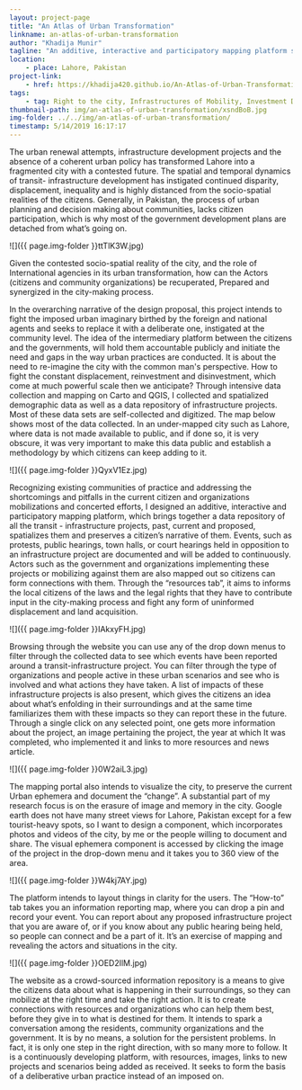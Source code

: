 ```yaml
---
layout: project-page
title: "An Atlas of Urban Transformation"
linkname: an-atlas-of-urban-transformation
author: "Khadija Munir"
tagline: "An additive, interactive and participatory mapping platform serving as a citizen's repository to infrastructure projects in Lahore, Pakistan."
location:
    - place: Lahore, Pakistan
project-link:
    - href: https://khadija420.github.io/An-Atlas-of-Urban-Transformation/
tags:
    - tag: Right to the city, Infrastructures of Mobility, Investment Disparity, Urban Planning, Public Realm, Community Engagement, Crowd-Sourced data, Visualize, Reveal, Connect,  Urban renewal, Real-estate Speculation, Open Data,  community engagement, Urban development.
thumbnail-path: img/an-atlas-of-urban-transformation/xsndBoB.jpg
img-folder: ../../img/an-atlas-of-urban-transformation/
timestamp: 5/14/2019 16:17:17
---
```

The urban renewal attempts, infrastructure development projects and the absence of a coherent urban policy has transformed Lahore into a fragmented city with a contested future. The spatial and temporal dynamics of transit- infrastructure development has instigated continued disparity, displacement, inequality and is highly distanced from the socio-spatial realities of the citizens. Generally, in Pakistan, the process of urban planning and decision making about communities, lacks citizen participation, which is why most of the government development plans are detached from what’s going on. 

![]({{ page.img-folder }}ttTlK3W.jpg)

Given the contested socio-spatial reality of the city, and the role of International agencies in its urban transformation, how can the Actors (citizens and community organizations) be recuperated, Prepared and synergized in the city-making process. 

In the overarching narrative of the design proposal, this project intends to fight the imposed urban imaginary birthed by the foreign and national agents and seeks to replace it with a deliberate one, instigated at the community level. The idea of the intermediary platform between the citizens and the governments, will  hold them accountable publicly and initiate the need and gaps in the way urban practices are conducted. It is about the need to re-imagine the city with the common man's perspective. How to fight the constant displacement, reinvestment and disinvestment, which come at much powerful scale then we anticipate? 
Through intensive data collection and mapping on Carto and QGIS, I collected and spatialized demographic data as well as a data repository of infrastructure projects. Most of these data sets are self-collected and digitized. The map below shows most of the data collected. In an under-mapped city such as Lahore, where data is not made available to public, and if done so, it is very obscure, it was very important to make this data public and establish a methodology by which citizens can keep adding to it. 

![]({{ page.img-folder }}QyxV1Ez.jpg)

Recognizing existing communities of practice and addressing the shortcomings and pitfalls in the current citizen and organizations mobilizations and concerted efforts, I designed an additive, interactive and participatory mapping platform, which brings together a data repository of all the transit - infrastructure projects, past, current and proposed, spatializes them and preserves a citizen’s narrative of them. Events, such as protests, public hearings, town halls, or court hearings held in opposition to an infrastructure project are documented and will be added to continuously. Actors such as the government and organizations implementing these projects or mobilizing against them are also mapped out so citizens can form connections with them. Through the “resources tab”, it aims to informs the local citizens of the laws and the legal rights that they have to contribute input in the city-making process and fight any form of uninformed displacement and land acquisition. 

![]({{ page.img-folder }}IAkxyFH.jpg)

Browsing through the website you can use any of the drop down menus to filter through the collected data to see which events have been reported around a transit-infrastructure project. You can filter through the type of organizations and people active in these urban scenarios and see who is involved and what actions they have taken. A list of impacts of these infrastructure projects is also present, which gives the citizens an idea about what’s enfolding in their surroundings and at the same time familiarizes them with these impacts so they can report these in the future. Through a single click on any selected point, one gets more information about the project, an image pertaining the project, the year at which It was completed, who implemented it and links to more resources and news article. 

![]({{ page.img-folder }}0W2aiL3.jpg)

The mapping portal also intends to visualize the city, to preserve the current Urban ephemera and document the “change”. A substantial part of my research focus is on the erasure of image and memory in the city. Google earth does not have many street views for Lahore, Pakistan except for a few tourist-heavy spots, so I want to design a component, which incorporates photos and videos of the city, by me or the people willing to document and share. The visual ephemera component is accessed by clicking the image of the project in the drop-down menu and it takes you to 360 view of the area. 

![]({{ page.img-folder }}W4kj7AY.jpg)

The platform intends to layout things in clarity for the users. The “How-to” tab takes you an information reporting map, where you can drop a pin and record your event. You can report about any proposed infrastructure project that you are aware of, or if you know about any public hearing being held, so people can connect and be a part of it. It’s an exercise of mapping and revealing the actors and situations in the city. 

![]({{ page.img-folder }}OED2IlM.jpg)

The website as a crowd-sourced information repository is a means to give the citizens data about what is happening in their surroundings, so they can mobilize at the right time and take the right action. It is to create connections with resources and organizations who can help them best, before they give in to what is destined for them. It intends to spark a conversation among the residents, community organizations and the government. It is by no means, a solution for the persistent problems. In fact, it is only one step in the right direction, with so many more to follow. It is a continuously developing platform, with resources, images, links to new projects and scenarios being added as received. It seeks to form the basis of a deliberative urban practice instead of an imposed on. 
